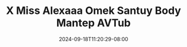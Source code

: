 --- 
title: "X Miss Alexaaa Omek Santuy Body Mantep  AVTub"
description: "streaming  video bokep X Miss Alexaaa Omek Santuy Body Mantep  AVTub instagram    "
date: 2024-09-18T11:20:29-08:00
file_code: "hkalp5cq2z2u"
draft: false
cover: "kgbsx6b1ubzimiib.jpg"
tags: ["Miss", "Alexaaa", "Omek", "Santuy", "Body", "Mantep", "AVTub", "bokep-indo", "bokep-viral", "bokep-ig"]
length: 2531
fld_id: "1235300"
foldername: "ALEXAAA KRISTI CHINDO"
categories: ["ALEXAAA KRISTI CHINDO"]
views: 30
---